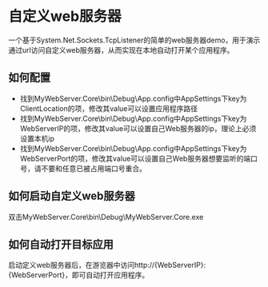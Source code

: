 # 自定义web服务器

一个基于System.Net.Sockets.TcpListener的简单的web服务器demo，用于演示通过url访问自定义web服务器，从而实现在本地自动打开某个应用程序。

## 如何配置
* 找到MyWebServer.Core\bin\Debug\App.config中AppSettings下key为ClientLocation的项，修改其value可以设置应用程序路径
* 找到MyWebServer.Core\bin\Debug\App.config中AppSettings下key为WebServerIP的项，修改其value可以设置自己Web服务器的ip，理论上必须设置本机ip
* 找到MyWebServer.Core\bin\Debug\App.config中AppSettings下key为WebServerPort的项，修改其value可以设置自己Web服务器想要监听的端口号，请不要和任意已被占用端口号重合。

## 如何启动自定义web服务器
双击MyWebServer.Core\bin\Debug\MyWebServer.Core.exe

## 如何自动打开目标应用
启动定义web服务器后，在游览器中访问http://{WebServerIP}:{WebServerPort}，即可自动打开应用程序。
